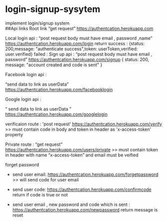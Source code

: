 # login-signup-sysytem

implement login/signup system  
##Api links
Root link “get request” https://authentcation.herokuapp.com

Local login api : “post request body must have email , password ,name” https://authentcation.herokuapp.com/login return
success : {status: 200,message: "authenticate success",token: userToken,verified: user.verified}
failed :
Sign up api : “post request body must have email , password” https://authentcation.herokuapp.com/signup { status: 200, message: "account created and code is sent" }

Facebook login api :

“send data to link as userData” https://authentcation.herokuapp.com/facebooklogin

Google login api :

“ send data to link as userData ” https://authentcation.herokuapp.com/googlelogin

verificaion route : 'post request' https://authentcation.herokuapp.com/verify >> must contain code in body and token in header as 'x-access-token' property

Private route : “get request” https://authentcation.herokuapp.com/users/private >> must contain token in header with name “x-access-token” and email must be veified

forget password

- send user email: https://authentcation.herokuapp.com/forgetpassword >> will send code for user email

- send user code: https://authentcation.herokuapp.com/confirmcode return if code is true or not

- send user email , new password and code which is sent : https://authentcation.herokuapp.com/newpassword return message is reset
